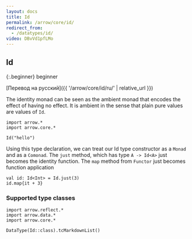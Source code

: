 ```yaml
---
layout: docs
title: Id
permalink: /arrow/core/id/
redirect_from:
  - /datatypes/id/
video: DBvVd1pfLMo
---
```


## Id

{:.beginner}
beginner

[Перевод на русский]({{ '/arrow/core/id/ru/' | relative_url }})

The identity monad can be seen as the ambient monad that encodes the effect of having no effect.
It is ambient in the sense that plain pure values are values of `Id`.

```kotlin:ank
import arrow.*
import arrow.core.*

Id("hello")
```

Using this type declaration, we can treat our Id type constructor as a `Monad` and as a `Comonad`.
The `just` method, which has type `A -> Id<A>` just becomes the identity function. The `map` method
from `Functor` just becomes function application

```kotlin:ank
val id: Id<Int> = Id.just(3)
id.map{it + 3}
```

### Supported type classes

```kotlin:ank:replace
import arrow.reflect.*
import arrow.data.*
import arrow.core.*

DataType(Id::class).tcMarkdownList()
```
